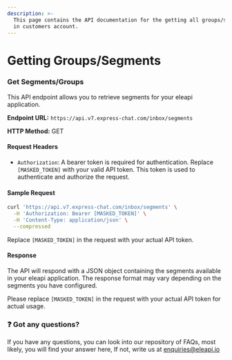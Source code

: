 ```yaml
---
description: >-
  This page contains the API documentation for the getting all groups/segments
  in customers account.
---
```


# Getting Groups/Segments

### Get Segments/Groups

This API endpoint allows you to retrieve segments for your eleapi application.

**Endpoint URL:** `https://api.v7.express-chat.com/inbox/segments`

**HTTP Method:** GET

#### Request Headers

* `Authorization`: A bearer token is required for authentication. Replace `[MASKED_TOKEN]` with your valid API token. This token is used to authenticate and authorize the request.

#### Sample Request

```bash
curl 'https://api.v7.express-chat.com/inbox/segments' \
  -H 'Authorization: Bearer [MASKED_TOKEN]' \
  -H 'Content-Type: application/json' \
  --compressed
```

Replace `[MASKED_TOKEN]` in the request with your actual API token.

#### Response

The API will respond with a JSON object containing the segments available in your eleapi application. The response format may vary depending on the segments you have configured.

Please replace `[MASKED_TOKEN]` in the request with your actual API token for actual usage.

### :question: Got any questions?

If you have any questions, you can look into our repository of FAQs, most likely, you will find your answer here, If not, write us at enquiries@eleapi.io
